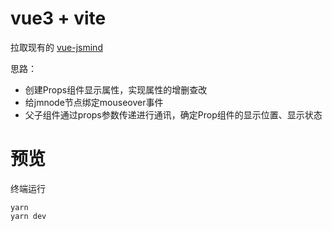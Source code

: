 # vue3 + vite

拉取现有的 [vue-jsmind](https://github.com/chentoday/vue-jsmind) 

思路：

* 创建Props组件显示属性，实现属性的增删查改
* 给jmnode节点绑定mouseover事件
* 父子组件通过props参数传递进行通讯，确定Prop组件的显示位置、显示状态

# 预览

终端运行
```
yarn 
yarn dev
```
